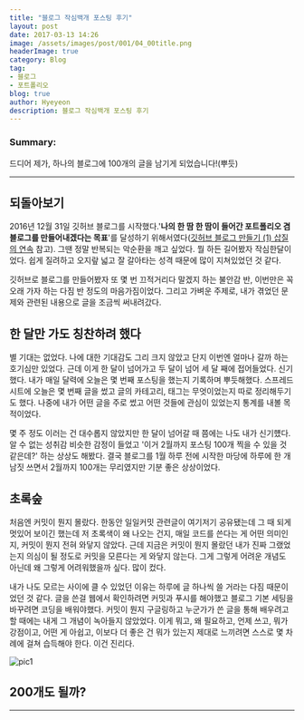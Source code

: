 ```yaml
---
title: "블로그 작심백개 포스팅 후기"
layout: post
date: 2017-03-13 14:26
image: /assets/images/post/001/04_00title.png
headerImage: true
category: Blog
tag:
- 블로그
- 포트폴리오
blog: true
author: Hyeyeon
description: 블로그 작심백개 포스팅 후기
---
```


### Summary:

드디어 제가, 하나의 블로그에 100개의 글을 남기게 되었습니다!(뿌듯)

---


## 되돌아보기

2016년 12월 31일 깃허브 블로그를 시작했다.'**나의 한 땀 한 땀이 들어간 포트폴리오 겸 블로그를 만들어내겠다는 목표**'를 달성하기 위해서였다([깃허브 블로그 만들기 (1) 삽질의 연속](https://imyeonn.github.io/blog/1/) 참고). 그땐 정말 반복되는 악순환을 깨고 싶었다. 뭘 하든 길어봤자 작심한달이었다. 쉽게 질려하고 오지랖 넓고 잘 갈아타는 성격 때문에 많이 지쳐있었던 것 같다.

깃허브로 블로그를 만들어봤자 또 몇 번 끄적거리다 말겠지 하는 불안감 반, 이번만은 꼭 오래 가자 하는 다짐 반 정도의 마음가짐이었다. 그리고 가벼운 주제로, 내가 겪었던 문제와 관련된 내용으로 글을 조금씩 써내려갔다.

## 한 달만 가도 칭찬하려 했다

별 기대는 없었다. 나에 대한 기대감도 그리 크지 않았고 단지 이번엔 얼마나 갈까 하는 호기심만 있었다. 근데 이게 한 달이 넘어가고 두 달이 넘어 세 달 째에 접어들었다. 신기했다. 내가 매일 달력에 오늘은 몇 번째 포스팅을 했는지 기록하며 뿌듯해했다. 스프레드시트에 오늘은 몇 번째 글을 썼고 글의 카테고리, 태그는 무엇이었는지 따로 정리해두기도 했다. 나중에 내가 어떤 글을 주로 썼고 어떤 것들에 관심이 있었는지 통계를 내볼 목적이었다.

몇 주 정도 이러는 건 대수롭지 않았지만 한 달이 넘어갈 때 쯤에는 나도 내가 신기헀다. 알 수 없는 성취감 비슷한 감정이 들었고 '이거 2월까지 포스팅 100개 찍을 수 있을 것 같은데?' 하는 상상도 해봤다. 결국 블로그를 1월 하루 전에 시작한 마당에 하루에 한 개 남짓 쓰면서 2월까지 100개는 무리였지만 기분 좋은 상상이었다.

## 초록숲

처음엔 커밋이 뭔지 몰랐다. 한동안 일일커밋 관련글이 여기저기 공유됐는데 그 때 되게 멋있어 보이긴 했는데 저 초록색이 왜 나오는 건지, 매일 코드를 쓴다는 게 어떤 의미인지, 커밋이 뭔지 전혀 와닿지 않았다. 근데 지금은 커밋이 뭔지 몰랐던 내가 진짜 그랬었는지 의심이 될 정도로 커밋을 모른다는 게 와닿지 않는다. 그게 그렇게 어려운 개념도 아닌데 왜 그렇게 어려워했을까 싶다. 많이 컸다.

내가 나도 모르는 사이에 클 수 있었던 이유는 하루에 글 하나씩 쓸 거라는 다짐 때문이었던 것 같다. 글을 쓴걸 웹에서 확인하려면 커밋과 푸시를 해야했고 블로그 기본 세팅을 바꾸려면 코딩을 배워야했다. 커밋이 뭔지 구글링하고 누군가가 쓴 글을 통해 배우려고 할 때에는 내게 그 개념이 녹아들지 않았었다. 이게 뭐고, 왜 필요하고, 언제 쓰고, 뭐가 강점이고, 어떤 게 아쉽고, 이보다 더 좋은 건 뭐가 있는지 제대로 느끼려면 스스로 몇 차례에 걸쳐 습득해야 한다. 이건 진리다.

![pic1](/assets/images/post/002/04_00title.png)

## 200개도 될까?



---
